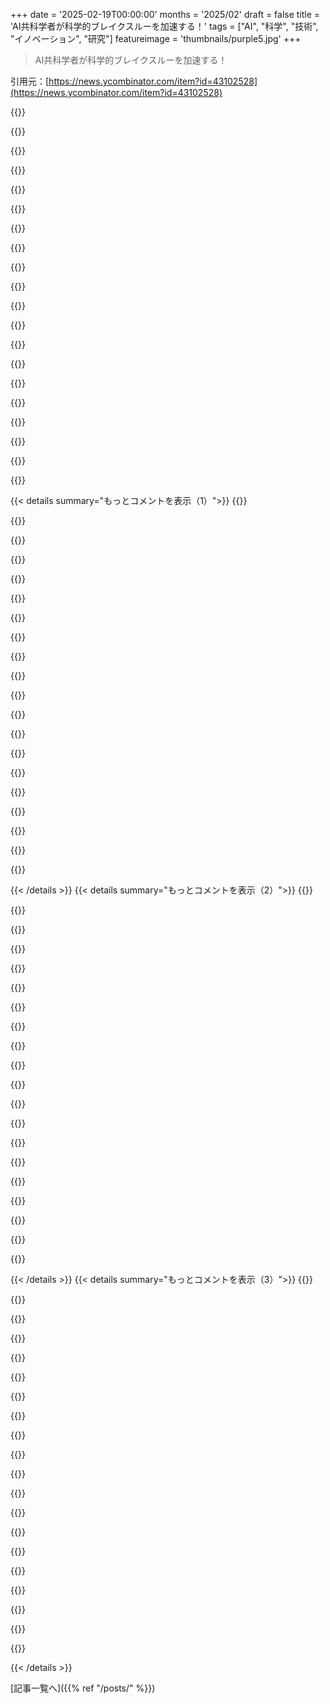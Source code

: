 +++
date = '2025-02-19T00:00:00'
months = '2025/02'
draft = false
title = 'AI共科学者が科学的ブレイクスルーを加速する！'
tags = ["AI", "科学", "技術", "イノベーション", "研究"]
featureimage = 'thumbnails/purple5.jpg'
+++

> AI共科学者が科学的ブレイクスルーを加速する！

引用元：[https://news.ycombinator.com/item?id=43102528](https://news.ycombinator.com/item?id=43102528)

{{<matomeQuote body="記事をちゃんと読んでるのかな？記事には、>『AI共同科学者を使って薬のリパーパスの予測を支援し、研究者の助けを借りて予測を検証した』と書いてある。新しい薬候補も提案され、その結果が実験で確認されたって。これって結構すごいことだと思うよ。" userName="crypto420" createdAt="2025-02-19T16:56:06" color="#38d3d3">}}

{{<matomeQuote body="Googleの研究論文を昔から読んでるけど、彼らはちょっと結果を盛りすぎることが多いんだよね。他のグループも同じだけど、Googleは特に目立つ。かなりの専門知識がないと、特例的な主張を見抜くのは難しいんだ。" userName="dekhn" createdAt="2025-02-19T19:52:11" color="">}}

{{<matomeQuote body="この記事のリンクはその例には当てはまらないよ。Googleはチップ設計の方法をオープンソースにして、TPUや他のチップの生産に使ってるから。" userName="warbaker" createdAt="2025-02-20T00:28:44" color="#ff5733">}}

{{<matomeQuote body="今も論争が続いてて、Googleが結果を大げさに言ってるって意見が多いね。TPUsの話についても、そこはちゃんと理解した上での意見だよ。" userName="dekhn" createdAt="2025-02-20T01:59:25" color="">}}

{{<matomeQuote body="Googleはこの『論争』にすでに反応してるよ。公式な見解もあるから、見てみるといい。" userName="warbaker" createdAt="2025-02-20T03:10:07" color="">}}

{{<matomeQuote body="そのことは知ってるけど、Jeffの主張はあんまり納得できなかった。以前彼と仕事したことがあるけど、彼も完璧じゃないしね。" userName="dekhn" createdAt="2025-02-20T03:27:48" color="">}}

{{<matomeQuote body="確かに、Googleのプレスリリースはそのまま鵜呑みにしちゃいけないのは当たり前だと思う。基本的にどの企業でも同じことが言える。" userName="mupuff1234" createdAt="2025-02-20T03:48:51" color="#ff5733">}}

{{<matomeQuote body="Googleは上場企業だから、株主のために全てチェックが入る。印象に残るものが必要だから、マーケティングも働くよ。" userName="tsumnia" createdAt="2025-02-19T19:55:37" color="">}}

{{<matomeQuote body="この現象は公立大学や私立大学でも同じで、学術論文でも似たようなことが起きてる。特に大学のPRは注意が必要だ。" userName="dekhn" createdAt="2025-02-19T19:59:50" color="">}}

{{<matomeQuote body="私は違うけどね、これまでの四つの大学での十年間はそんなのなかったよ。" userName="hall0ween" createdAt="2025-02-19T20:51:25" color="">}}

{{<matomeQuote body="論文自体は大げさには書いてないけど、大学のPRは結果を過大評価しがち。メディアはさらにその話を大きくするから注意が必要だよね。" userName="BeetleB" createdAt="2025-02-19T21:39:08" color="">}}

{{<matomeQuote body="どんな研究でも便利な結果は強調され、不都合なものは無視されがち。著者が言わないことを理解するためには幅広い知識が必要だよ。それが科学報道が誤情報になる理由でもある。" userName="ein0p" createdAt="2025-02-19T20:35:18" color="#ff5733">}}

{{<matomeQuote body="そうそう、Googleは再現性のない研究が多いよね。特にリソースの問題で、他に同じ条件で試せる人がいないこともある。" userName="dekhn" createdAt="2025-02-19T21:38:36" color="">}}

{{<matomeQuote body="確かに、誰もがミリオンクラスのコアを持ってるわけじゃないし、それを理由に結果を出さないのは厳しいよ。思いつき公表のチャンスを奪うことになる。" userName="ein0p" createdAt="2025-02-19T21:52:26" color="">}}

{{<matomeQuote body="UPR阻害剤を使うのは新しい仮説じゃないね。以前に成功したものを別の細胞で試すだけだから、もう少し新しい挑戦が欲しい。" userName="shpongled" createdAt="2025-02-19T17:47:06" color="">}}

{{<matomeQuote body="＞私は高校2年生が提案してもいい結果だと思う<br>AIの共同科学者としての作業は大規模に並行処理できるから、高校生のアイデアでもいいものが出てくるかも。" userName="CaptainOfCoit" createdAt="2025-02-19T17:56:30" color="">}}

{{<matomeQuote body="そんなに高校生を増やす必要はないよ。薬の開発はアイデアより実験や合成にお金がかかるから。" userName="shpongled" createdAt="2025-02-19T17:58:18" color="">}}

{{<matomeQuote body="自動ピペッティングマシンやそれを動かすロボットが必要って言ってるのかな？" userName="Teever" createdAt="2025-02-19T18:04:13" color="">}}

{{<matomeQuote body="それらの機械はもうあるし、私たちも使ってる。でも高いよね。" userName="shpongled" createdAt="2025-02-19T18:15:28" color="">}}

{{<matomeQuote body="自分はTranscripticみたいな作業セルに組み込むための顕微鏡を作ったんだけど、CEOからのフィードバックがすごく勉強になった。部品の故障でシステム全体がダウンする可能性が高くて、だから高品質な部品を選ばざるを得ないって言われたんだ。信頼性を高めるにはお金がかかるし、Googleの本スキャンが成功したのも、シンプルで安価な機械を大量に作っていたからだと思う。" userName="dekhn" createdAt="2025-02-19T19:40:31" color="#ff5733">}}

{{< details summary="もっとコメントを表示（1）">}}
{{<matomeQuote body="Googleが分散システムに勝利したのも似たような感じだよね。みんなが高価なサーバーを買っているときに、彼らは安いPCを使ってお手軽に運用してた。" userName="kridsdale1" createdAt="2025-02-19T20:24:57" color="#785bff">}}

{{<matomeQuote body="自分もGoogleで分散システムを使って生物学をスケールさせたかったんだけど、結局Google Researchには入れなかった。DeepMindがたんぱく質構造の予測を解決したから、まあ仕事は済んだけど。" userName="dekhn" createdAt="2025-02-19T21:44:06" color="">}}

{{<matomeQuote body="製薬研究って、できるだけ早く、安く、正確に実験や分子の合成をするエンジニアリングの問題なんだよね？" userName="petra" createdAt="2025-02-19T19:44:04" color="">}}

{{<matomeQuote body="それに加えて、VCの資金調達が試験を進める金融的な問題でもある。実験室や他の国で結果が出ていても、規制のためにお金が必要なんだ。" userName="kridsdale1" createdAt="2025-02-19T20:22:51" color="">}}

{{<matomeQuote body="代替システムを考えると、VCが規制を気にせずに、医薬品による損害を補償するためにX十億ドルをエスクローに置くって方法もありじゃない？" userName="ClumsyPilot" createdAt="2025-02-20T00:01:13" color="">}}

{{<matomeQuote body="＞規制は倫理的に許可される範囲の最低限を示しているだけで、上限ではない。これって、薬の試験を行う際には必要な最低限のガイドラインを示すもので、倫理的な違反を防ぐためのものだよね。そういう基準を軽視するのは危ないと思う。" userName="forgetfreeman" createdAt="2025-02-20T06:52:29" color="">}}

{{<matomeQuote body="＞アメリカのFDAは過剰に慎重で、時には逆効果になってると思う。例えば、たった一つの失敗作を出さないために、数百の命を救う薬を禁止してしまうこともあるから。" userName="lmm" createdAt="2025-02-20T07:11:41" color="">}}

{{<matomeQuote body="ChatGPTがリリースされてたったの2年で、”印象的な高校2年生”レベルのAIがもう飽きられてるって感じだな。" userName="klipt" createdAt="2025-02-19T17:53:57" color="">}}

{{<matomeQuote body="特に、人工的な”印象的な高校2年生”が幅広い領域で速く、信頼性高く、効果的なアイデアを出せることを考えると、人間の高校生よりも遥かにすごいかも。AIの可能性を抑えているのは我々だろうし、その価値を見逃していると思う。" userName="Nevermark" createdAt="2025-02-19T18:15:01" color="#45d325">}}

{{<matomeQuote body="昔はコンピュータが何か提案するなんてSFの話だったのに、今では全インターネットを読んで、実験を提案して、それでも”感心しない”ってどういうこと？" userName="baq" createdAt="2025-02-19T20:21:41" color="">}}

{{<matomeQuote body="＞全インターネットを読んで、実験を提案<br>例えば、コンピュータが世界をマッピングして、行き先までのルートを提案するとか？それって普通の検索エンジンじゃん。LLMは言葉のための検索エンジンみたいなもんだよ。" userName="ClumsyPilot" createdAt="2025-02-20T00:07:16" color="">}}

{{<matomeQuote body="AIが幅広く学習することで、新しい分野のつながりを見つけられるかどうかが気になるな。探求ができるなら、かなり期待できる。" userName="preston4tw" createdAt="2025-02-19T17:16:58" color="#ff5c5c">}}

{{<matomeQuote body="数学の世界では、AIが最も得意な分野かも。完全にトークン化できるし、実験なしでも理論を証明できるから。ただ、このテストのように、AIが一部の過去の議論を合わせているだけという仮説を排除するのは難しい。" userName="semi-extrinsic" createdAt="2025-02-19T18:46:51" color="">}}

{{<matomeQuote body="数学はLLMが最も苦手な分野だと思う。高IQな記号操作が必要だから。でも、LLMは広範なデータから新たな発見をする可能性があるのは人間には難しい。" userName="theptip" createdAt="2025-02-19T23:43:20" color="">}}

{{<matomeQuote body="この考え方は“確率的なオウム説が正しい、AIに知性はない”ってことだよ。それはAIの専門家が言ってることと逆なんだ。" userName="semi-extrinsic" createdAt="2025-02-20T06:17:31" color="">}}

{{<matomeQuote body="Material SciencesでもAIが組み合わせを提案して新しい特性を見つける試みが進んでる。AIがただの見せ物だって言う人もいて驚くけど、多くの分野での発見を加速してるのは確か！" userName="xbmcuser" createdAt="2025-02-19T17:49:33" color="#ff33a1">}}

{{<matomeQuote body="視点と期待の問題だね。自動車は便利な発明だった。でも当時、馬と比べて完全ではなかったんじゃない？AIも同じで、人間より何でも得意だと期待すると失望するかも。でも、”コーサイエンティスト”って言葉からその期待が生まれるのもわかる。" userName="fhd2" createdAt="2025-02-19T18:17:37" color="">}}

{{<matomeQuote body="”Drug repurposing for AML”って笑っちゃうよ。自分はAMLのPhDやってて、分子サブタイプやエクスビボの薬予測してるから、これがほんとにランダムに感じる。いっそのことうちのパイプラインを紹介したいくらいだよ :) https://celvox.co/solutions/seAMLess<br>編集: ところで、うちはパイプラインの資金調達や商業化の方法を探しているから、興味あればサイトから連絡してね！" userName="celltalk" createdAt="2025-02-19T17:20:07" color="">}}

{{<matomeQuote body="サブタイプの意味と、それがどう薬の再利用に影響するのか教えてほしい。サブタイプは疾患の一部に対して化合物を試すのに役立つんじゃないの？それに、薬の再利用は自閉症みたいに分子的基盤がわからない病状にも使われてる。そういう場合にも有用じゃないってこと？" userName="heyoni" createdAt="2025-02-19T17:36:08" color="#38d3d3">}}

{{<matomeQuote body="BEAT-AMLみたいな研究があって、選ばれた薬に対する反応を患者データを使ってテストしてるんだ。細胞株じゃなくて本物の患者データだよ。この情報を分子測定と組み合わせると、どの薬が患者のサブセットに有用か分かる。ただ、これは患者の治療法としてはまだ一般的じゃないし、クリニックではスタンダードがあるからね。最初は誘導化学療法が一般的で、選択肢も少ない。“ベネトクラックス”って薬が今のところは一番良いけど、免疫療法など新しい選択肢も出てきてる。AMLの細胞株での薬の再利用は、それほど新しいことじゃないと思うよ。" userName="celltalk" createdAt="2025-02-19T17:47:27" color="#ff5733">}}


{{< /details >}}
{{< details summary="もっとコメントを表示（2）">}}
{{<matomeQuote body="この研究に感謝するよ、ほんとに。" userName="ncfausti" createdAt="2025-02-20T04:50:06" color="">}}

{{<matomeQuote body="科学者ってランダムに言葉を探してるだけじゃない気がする。" userName="ttpphd" createdAt="2025-02-19T17:38:41" color="">}}

{{<matomeQuote body="自分もより良い未来を幻視してるよ。" userName="celltalk" createdAt="2025-02-19T17:57:01" color="">}}

{{<matomeQuote body="'hallucinate'って言葉が機械学習の出力が間違ってる時に使われるのが気になる。別の分野ではモデルが間違った時の話は'errors'についてなんだ。誤差の大きさや構造的な性質についての議論があるけど、AIだと'幻覚'って表現される。まるでAIが体調不良で休む必要があるみたいで、ちょっとイラっとするんだ。" userName="coherentpony" createdAt="2025-02-19T20:33:44" color="">}}

{{<matomeQuote body="hallucinateは良い言葉だと思うよ。AIが完全にデタラメを作り出す時、それは正しい推論のステップの小さな間違いじゃないから。" userName="pertymcpert" createdAt="2025-02-19T21:43:32" color="">}}

{{<matomeQuote body="まるで陰謀論みたいだね。トークンを選ぶとき、LLMの頭に銃を突きつけて'次に何出す？'って迫ってる感じ。" userName="throwawaymaths" createdAt="2025-02-19T22:32:24" color="">}}

{{<matomeQuote body="この検索は、AlphaGoの手選択がランダムだったのと同じぐらいランダムだね。<br>モンテカルロ木探索では、データで訓練されたニューラルネットワークが葉の結果分布に情報を与えるけど、単なるプルアウトではない。アルゴリズムにはrandom()関数も使われてるけど、結果がコインの裏表のようになるわけじゃない。<br>プロセスにはランダム性がもちろんあるけど、ランダムウォークみたいに言うのは微妙だ。LLMの結果を安易に“ランダム”と片付ける人が多くて、それはちょっと心配だ。" userName="nazgul17" createdAt="2025-02-20T03:42:51" color="#38d3d3">}}

{{<matomeQuote body="確かにランダム検索に関してはその通りだけど、モデルが行ってる検索のドメインは違うね。AlphaGoではGOの全ての手でMCTSを使うから、ドメイン特化の検索だ。ここでは言語で検索していて、遺伝子や分子データ（RNA-seq、ATAC-seqなど）についての検索をしたい。例えば、ArcinstituteがEvo2を発表したけど、ある変異が病原性かどうか確かめられるんだ。<br>遺伝子データからこの変異は高い変異アレル頻度を考慮して患者に病原性があるかもしれないと言えるかもしれない。そして、細胞株の結果はin-vivo（マウスモデルや人間）でどうなるか真の性質を反映しないかもしれない。<br>だから、意思決定に考慮したいドメイン特異的な知識がある。私なら、急性骨髄性白血病を治療するためには、Molecular Tumor Boardの血液専門医たちを信頼するけど、これは個人的な選択だ。" userName="celltalk" createdAt="2025-02-20T09:45:34" color="#ff5c5c">}}

{{<matomeQuote body="正直、これを使う理由が分からない。アイディアをつなげたり新しい仮説を思いつくためにAIは必要ないし、プロジェクトごとにユニークな方法で整理されたデータを取るための大量のデータパイプラインコードを書かせたくて、長い形式のドキュメントに収納されたマルチモーダルデータやメタデータを整理して大きなデータベースに正規化したい。<br>音響データの振幅空間と周波数空間のイベントを検出するためのデータパイプラインをテストする必要があるんだ。私の研究にはそういうのが必要だけど、すべてのものが誰かに合うわけではないから、それでいいんだと思う。" userName="mnky9800n" createdAt="2025-02-19T14:54:29" color="">}}

{{<matomeQuote body="その通り、彼らは私たちが困ってない部分を自動化しようとしてる…それに、LLMがありきたりなアイディアを生成する問題は解決されてないと信じてる。" userName="tippytippytango" createdAt="2025-02-19T16:54:30" color="">}}

{{<matomeQuote body="このルデイト主義は、外在化した死の衝動だ。<br>あなたは、自分の意見が正しいと信じているのに議論しているね。<br>素晴らしい未来を捨てるなんて、そんなのはおかしいよ。<br>AIシステムを活用しない科学者やアーティストが、自らの存在を自動化されて苦しむ姿は興味深い。<br>こういう会社が、Aaron Swartzがしたことよりもはるかにいい未来を見せない理由は、すべてをオープンアクセスしていないからだと思う。その点でDeepseekやMistral、Metaは近いかもしれないね。<br>知的財産が奪われて、共産主義が実現するって叫ぶ人たちが、今や著作権トロールみたいに振る舞ってる、なんだかなあ。" userName="Der_Einzige" createdAt="2025-02-20T07:25:23" color="#ff33a1">}}

{{<matomeQuote body="あなたは自分が正しいと思う割に議論好きだね。<br>私はルデイトじゃないと思ってる。アイディアの生成にAI道具を使ってるけど、今のところあまり役に立たなかった。自動データパイプライン生成に関しても出来ないし、パイプラインのノードごとに一つが設計し、もう一つがコードを埋め込むってシリーズのエージェントを考えられるかもしれないけど、今はそれを見ていない。もしその方向での建設的な提案があれば、嬉しい。" userName="mnky9800n" createdAt="2025-02-20T08:33:43" color="">}}

{{<matomeQuote body="どれも有意義な批判だな。私が知りたいのは、いつ作れるのか？" userName="YeGoblynQueenne" createdAt="2025-02-20T20:32:32" color="">}}

{{<matomeQuote body="実際にやるのが難しいんだ。すべての科学者は、自分が追求できる一つのアイディアに対して1000のアイディアがある。<br>とはいえ、私は早期アクセスをリクエストしたよ。" userName="SubiculumCode" createdAt="2025-02-19T16:41:05" color="">}}

{{<matomeQuote body="AIがいいアイデアを出して、大学生でもできるタスクに分けたら、もっと多くの人が科学に参加できて、研究のスピードが上がると思うよね。" userName="eamag" createdAt="2025-02-19T17:23:29" color="#785bff">}}

{{<matomeQuote body="科学ではアイデアが制限要因じゃないと思う。機械にアイデアを出させて、その後テストをお願いしたいんだ。" userName="coliveira" createdAt="2025-02-19T18:05:13" color="">}}

{{<matomeQuote body="この件について聞いたことがあるけど、アイデアを出すだけじゃなく、それを批評して順位付けするのも重要なんだ。良い仮説を選ぶのは難しい問題だから、これを機械に任せるのもありかも。" userName="webmaven" createdAt="2025-02-20T02:59:46" color="#45d325">}}

{{<matomeQuote body="その研究者たちはテストしたい候補がたくさんあったと思うし、要するに「グーグルが投資したから注目された候補」ってことだね。アイデアが足りないわけじゃないと思う。" userName="kuhewa" createdAt="2025-02-20T06:22:55" color="">}}

{{<matomeQuote body="アイデアの複雑さが違うんだ。誰でも試せるシンプルなアイデアもあれば、CERNの博士号を持っている人しかテストできないアイデアもある。" userName="eamag" createdAt="2025-02-19T18:10:39" color="">}}

{{<matomeQuote body="ヒッグス粒子を見つけるのが難しいのは、大型衝突器を作らないといけないからで、アイデア自体は何十年も前にできたんだよね。" userName="JW_00000" createdAt="2025-02-19T19:29:43" color="">}}


{{< /details >}}
{{< details summary="もっとコメントを表示（3）">}}
{{<matomeQuote body="AIが複雑なシステムの自動化を信頼できる形で管理できれば、役立つと思うんだけど。正直、やっぱり自分でやった方が早いことが多いよ。" userName="not_kurt_godel" createdAt="2025-02-19T16:36:21" color="">}}

{{<matomeQuote body="データ操作を色々試せるパイプラインテストの必要性が感じられる。手軽に試せるツールがあれば嬉しいな。最近はプロトタイプを作るのも大変に感じてる。" userName="mnky9800n" createdAt="2025-02-19T22:06:26" color="#785bff">}}

{{<matomeQuote body="「The ALCHEmist」の論文を思い出す。LLMは大量のテキストを正しく解析するためのコードを書くには優れているけど、単にデータをAPIに流し込むだけの使い方ではもったいない。" userName="knowaveragejoe" createdAt="2025-02-20T00:31:39" color="#38d3d3">}}

{{<matomeQuote body="＞“アイデアをつなぐのにAIはいらない”ってことだけど、それはちょっと驕り高ぶりじゃないかな。AIは専門外の知識を知らせてくれる部分が重要なんだよ。仕事が減るわけじゃないけど、結果的には良い科学に繋がると思う。" userName="parineum" createdAt="2025-02-19T16:47:12" color="#45d325">}}

{{<matomeQuote body="なんか、これは傲慢に感じるなぁ。科学者はテストしたいアイデアがたくさんあるのが普通だから、仕事の一部なんだ。でも厳密なテストをするのが難しいんだよ。" userName="coliveira" createdAt="2025-02-19T18:07:18" color="">}}

{{<matomeQuote body="その通りだね。厳密なテストは難しくて、高度な直感や知的謙虚さが必要なんだ。研究する際には「正しい質問をしてるか？」「適切な指標を見てるか？」「結果が雑音か？それはどのくらい重要か？」「混乱を引き起こしてないか？」って常に考えてる。これをスケールで素早くやるのは本当に難しい。コンピューターには助けてもらえない部分があるんだ。" userName="the_snooze" createdAt="2025-02-19T18:23:33" color="#785bff">}}

{{<matomeQuote body="俺も数えきれないアイデアがあるけど、そのアイデアを自動でテストできるようになったら最高だよ。AIの約束はそれなんだ。個人用コンピュータもそうだし、頭のための自転車なんだ。素早くアイデアを反復するのは当然の欲求だよ。道具を作る種族なんだから。" userName="mnky9800n" createdAt="2025-02-19T21:27:08" color="#ff33a1">}}

{{<matomeQuote body="＞アイデアは、君の分野の外で関連することを教えてくれるAIの一般知識者を持つことだよ。<br>それはいい目標かもね。でも、このプロジェクトの目指すところではないみたい。" userName="iak8god" createdAt="2025-02-19T17:30:47" color="">}}

{{<matomeQuote body="確かに、マネージャーがソフトウェアエンジニアをLLMを促すだけで置き換えるのはすぐだね。" userName="goatlover" createdAt="2025-02-19T17:54:45" color="">}}

{{<matomeQuote body="自分ができないことを誰かができると想像してみて、その人が自分のやりたいことを手伝ってくれる。" userName="anothermathbozo" createdAt="2025-02-19T16:48:41" color="">}}

{{<matomeQuote body="市場は本当に、直近の風向きに従って突進してるだけみたいだね。希望的観測だけど、本当にそれが多くの実際の結果を気にせずに走ってる感じ。ある研究が頭に浮かぶよ。<br>「アメリカの大手材料科学企業での1,000人以上の科学者を対象にした新しい研究が示すのは、AIシステムとペアになったトップリサーチャーたちは、驚くほど生産性が向上したにも関わらず、驚くほど仕事に満足できなくなるという逆説だ。数値が示すのは、AIの助けで科学者は44%増の材料を発見し、特許取得も39%増加したけど、同じ科学者の82%は仕事に対する満足感が低下したってことだ。」<br>この研究についての引用。" userName="quinnjh" createdAt="2025-02-19T17:30:50" color="#38d3d3">}}

{{<matomeQuote body="開発者として同じような経験があるよ。AIチャットは生産性を大きく向上させるけど、プロンプトでコードを書くと、普段のコーディングの満足感を感じられないんだ。Copilotは生産性の向上にはあまり寄与しないけど、フローレベルの妨げにはならない。" userName="yodon" createdAt="2025-02-19T17:38:36" color="">}}

{{<matomeQuote body="そうだね！こういったツールは非常に役立つけど、仕事が徐々にプロダクトマネージャーのようになってきている気がする。アイデアを考えて、大部分を他の人にやってもらうって感じ。これは悪いことではないと思うけど、プログラミングが楽しいだけに、自分でやる時間が減るのはちょっと残念だな。" userName="sanderjd" createdAt="2025-02-19T18:01:34" color="#ff33a1">}}

{{<matomeQuote body="コードを自動補完するのには、なんか気持ち悪い感覚がある。まるで自分が間違っているように感じる。でも、私の半生のコーディング経験に基づく意見だから、AIネイティブな開発者は違うかもしれない。" userName="pradn" createdAt="2025-02-19T19:36:00" color="">}}

{{<matomeQuote body="人間が使いやすくするために、テストと報酬のシステムを組み込むべきかも。企業の流行語としてのゲーミフィケーションってやつ。" userName="confused_boner" createdAt="2025-02-20T04:43:23" color="">}}

{{<matomeQuote body="この研究には少し懐疑的だな。出版されてないし、（かなり若手の）一人の著者によるもので、基礎となる詳細が隠されているから。実際にその企業が何をしていたのか、もう少し情報がほしい。記事の説明はとても曖昧だし。" userName="radioactivist" createdAt="2025-02-19T18:03:38" color="">}}

{{<matomeQuote body="確かに面白いけど、こういった研究がAIに基づく仕事について強い主張ができるとは思えない。科学者たちは何年、何十年もかけて特定のワークフローや習慣を育んできたから、それに基づいて新しいやり方での仕事に気持ちが薄れるのは驚かないよ。" userName="captainclam" createdAt="2025-02-20T00:08:11" color="#ff5733">}}

{{<matomeQuote body="その不満感には共感できる。僕の話を聞いてほしい。最近、aiderを使ってみたら、めっちゃすごかった。捨てる予定のスクリプトを書くのに、15分で作成できた。デバッグも一度だけ、あとは全部自動でやってくれて、文句なし！簡単なスクリプトにはこれからも使うつもりだけど、プログラミングの満足感が全然ないなあ。とにかくハマっちゃいそう。" userName="BeetleB" createdAt="2025-02-19T21:46:47" color="#ff33a1">}}

{{<matomeQuote body="最近Aiderを試したんだけど、小さなPythonとHTMLのプロジェクトをいじったら、uvコマンドをずっと間違えて、結局、全然違うビルドシステムに変更されちゃった。変更はほとんどに関して効果的だけど、自分が気にしている変更に対してはきちんと管理する必要があるね。" userName="geewee" createdAt="2025-02-20T06:05:12" color="">}}

{{<matomeQuote body="全体的に、ミンスキーのマインドの社会に向かっていると思う。OpenAIはすべてのモデルを一つにまとめたいようだけど、実際にはルーティングに関することなんじゃないかな。特定のツール呼び出しや思考方法に特化したエージェントが、役立つ方向性を提供するような概念的なフレームワークが必要だと思うし。" userName="azinman2" createdAt="2025-02-19T17:04:25" color="">}}


{{< /details >}}


[記事一覧へ]({{% ref "/posts/" %}})
